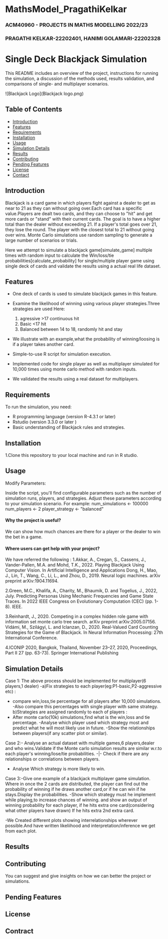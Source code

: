 # MathsModel_PragathiKelkar
### ACM40960 - PROJECTS IN MATHS MODELLING 2022/23
### PRAGATHI KELKAR-22202401,           HANIMI GOLAMARI-22202328
# Single Deck Blackjack Simulation

This README includes an overview of the project, instructions for running the simulation, a discussion of the methods used, results validation, and comparisons of single- and multiplayer scenarios.


![Blackjack Logo](Blackjack logo.png)

## Table of Contents
- [Introduction](#introduction)
- [Features](#features)
- [Requirements](#requirements)
- [Installation](#installation)
- [Usage](#usage)
- [Simulation Details](#simulation-details)
- [Results](#results)
- [Contributing](#contributing)
- [Pending Features](#Pending-features)
- [License](#license)
- [Contact](#contact)

## Introduction

Blackjack is a card game in which players fight against a dealer to get as near to 21 as they can without going over.Each card has a specific value.Players are dealt two cards, and they can choose to "hit" and get more cards or "stand" with their current cards. The goal is to have a higher total than the dealer without exceeding 21. If a player's total goes over 21, they lose the round. The player with the closest total to 21 without going over wins.
Monte Carlo simulations use random sampling to generate a large number of scenarios or trials.

Here we attempt to simulate a blackjack game[simulate_game] multiple times with random input to calculate the Win/loss/tie probabilities[calculate_probability] for single/multiple player game using single deck of cards and validate the results using a actual real life dataset.



## Features
- One deck of cards is used to simulate blackjack games in this feature.
- Examine the likelihood of winning using various player strategies.Three strategies are used Here:
  1. agressive >17 continuous hit
  2. Basic <17 hit 
  3. Balanced between 14 to 18, randomly hit and stay

- We illustrate with an example,what the probability of winning/loosing is if a player takes another card.
- Simple-to-use R script for simulation execution.
- Implemented code for single player as well as multiplayer simulated for 10,000 times using monte carlo method with random inputs.
- We validated the results using a real dataset for multiplayers.


## Requirements
To run the simulation, you need:
- R programming language (version R-4.3.1 or later)
- Rstudio (version 3.3.0 or later )
- Basic understanding of Blackjack rules and strategies.
  
## Installation
1.Clone this repository to your local machine and run in R studio.

## Usage

Modify Parameters:

Inside the script, you'll find configurable parameters such as the number of simulation runs, players, and strategies.
Adjust these parameters according to your simulation scenario. For example:
num_simulations <- 100000
num_players <- 2
player_strategy <- "balanced"

#### Why the project is useful?
We can show how much chances are there for a player or the dealer to win the bet in a game.


#### Where users can get help with your project?
We have referred the following :
 1.Akkar, A., Cregan, S., Cassens, J., Vander-Pallen, M.A. and Mohd, T.K., 2022. Playing Blackjack Using Computer Vision. In Artificial Intelligence and Applications
Dong, H., Mao, J., Lin, T., Wang, C., Li, L., and Zhou, D., 2019. Neural logic machines. arXiv preprint arXiv:1904.11694.

2.Green, M.C., Khalifa, A., Charity, M., Bhaumik, D. and Togelius, J., 2022, July. Predicting Personas Using Mechanic Frequencies and Game State Traces. In 2022 IEEE
Congress on Evolutionary Computation (CEC) (pp. 1-8). IEEE.

3.Reinhardt, J., 2020. Competing in a complex hidden role game with information set monte carlo tree search. arXiv preprint arXiv:2005.07156.
Vidámi, M., Szilágyi, L. and Iclanzan, D., 2020. Real-Valued Card Counting Strategies for the Game of Blackjack. In Neural Information Processing: 27th International
Conference.
 
 4.ICONIP 2020, Bangkok, Thailand, November 23–27, 2020, Proceedings, Part II 27 (pp. 63-73). Springer International Publishing


## Simulation Details

Case 1: The above process should be implemented for multiplayer(6 players,1 dealer)
-a)Fix strategies to each player(eg:P1-basic,P2-aggressive etc) :
- compare win,loss,tie percentage for all players after 10,000 simulations.
-Also compare this percentages with single player with same strategy.
b)Strategies are assigned randomly to each of players : 
- After monte carlo(10k) simulations,find what is the win,loss and tie percentage.
-Analyse which player used which strategy most and predict what he will most likely use in future.
-Show the relationships between players(if any scatter plot or similar).

Case 2:- Analyse an actual dataset with multiple games,6 players,dealer and who wins.Validate if the Monte carlo simulation results are similar w.r.to each player's winning/lose/tie probabilities. -|- Check if there are any relationships or correlations between players.
- Analyse Which strategy is more likely to win.


Case 3:-Give one example of a blackjack multiplayer game simulation.
Where in once the 2 cards are distributed, the player can find out the probability of winning if he draws another card,or if he can win if he stays.Display the probabilities.
-Show which strategy must he  implement while playing,to increase chances of winning.
and show an output of winning probability for each player,
      if he hits extra one card(considering what other players have drawn)
      If he hits extra 2nd extra card.

-We Created different plots showing interrelationships wherever possible.And have written likeliihood and interpretation/inference we get from each plot.


## Results


## Contributing
You can suggest and give insights on how we can better the project or simulations.

## Pending Features



## License


## Contract


